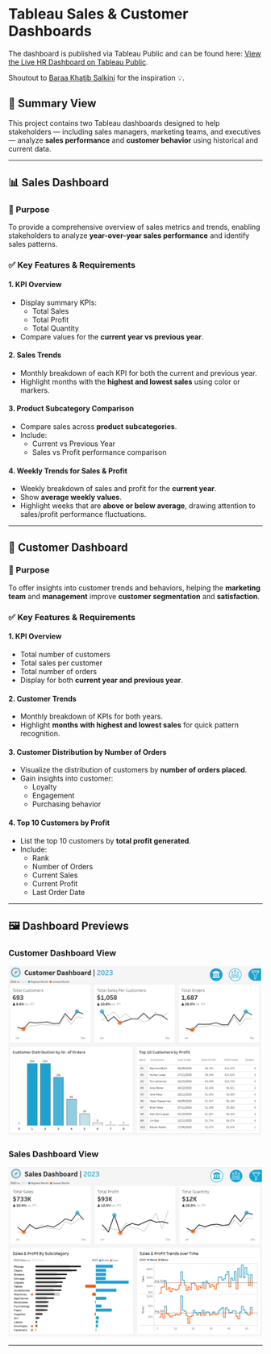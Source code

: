 # Tableau Sales & Customer Dashboards

The dashboard is published via Tableau Public and can be found here: [View the Live HR Dashboard on Tableau Public](https://public.tableau.com/app/profile/aj.v3290/viz/SalesCustomerDashboards_17464537085830/SalesDashboard). 

Shoutout to [Baraa Khatib Salkini](https://www.linkedin.com/in/baraa-khatib-salkini/
) for the inspiration 💡.

## 🧭 Summary View

This project contains two Tableau dashboards designed to help stakeholders — including sales managers, marketing teams, and executives — analyze **sales performance** and **customer behavior** using historical and current data.

---

## 📊 Sales Dashboard

### 🎯 Purpose
To provide a comprehensive overview of sales metrics and trends, enabling stakeholders to analyze **year-over-year sales performance** and identify sales patterns.

### ✅ Key Features & Requirements

#### 1. KPI Overview
- Display summary KPIs:
  - Total Sales
  - Total Profit
  - Total Quantity
- Compare values for the **current year vs previous year**.

#### 2. Sales Trends
- Monthly breakdown of each KPI for both the current and previous year.
- Highlight months with the **highest and lowest sales** using color or markers.

#### 3. Product Subcategory Comparison
- Compare sales across **product subcategories**.
- Include:
  - Current vs Previous Year
  - Sales vs Profit performance comparison

#### 4. Weekly Trends for Sales & Profit
- Weekly breakdown of sales and profit for the **current year**.
- Show **average weekly values**.
- Highlight weeks that are **above or below average**, drawing attention to sales/profit performance fluctuations.

---

## 👥 Customer Dashboard

### 🎯 Purpose
To offer insights into customer trends and behaviors, helping the **marketing team** and **management** improve **customer segmentation** and **satisfaction**.

### ✅ Key Features & Requirements

#### 1. KPI Overview
- Total number of customers
- Total sales per customer
- Total number of orders
- Display for both **current year and previous year**.

#### 2. Customer Trends
- Monthly breakdown of KPIs for both years.
- Highlight **months with highest and lowest sales** for quick pattern recognition.

#### 3. Customer Distribution by Number of Orders
- Visualize the distribution of customers by **number of orders placed**.
- Gain insights into customer:
  - Loyalty
  - Engagement
  - Purchasing behavior

#### 4. Top 10 Customers by Profit
- List the top 10 customers by **total profit generated**.
- Include:
  - Rank
  - Number of Orders
  - Current Sales
  - Current Profit
  - Last Order Date

---

## 🖼️ Dashboard Previews

### Customer Dashboard View
![Customer Dashboard View](dashboard_previews/customer_dashboard.png)

### Sales Dashboard View
![Sales Dashboard View](dashboard_previews/sales_dashboard.png)

---

